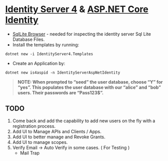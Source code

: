 # [Identity Server 4](http://docs.identityserver.io/en/latest/quickstarts/6_aspnet_identity.html) & [ASP.NET Core Identity](https://docs.microsoft.com/en-us/aspnet/core/security/authentication/identity?view=aspnetcore-3.1&tabs=visual-studio)
* [SqlLite Browser](https://sqlitebrowser.org/) - needed for inspecting the identity server Sql Lite Database Files. 
* Install the templates by running: 
```
dotnet new -i IdentityServer4.Templates
```
* Create an Application by:
```
dotnet new is4aspid -n IdentityServerAspNetIdentity
```
>**NOTE: When prompted to “seed” the user database, choose “Y” for “yes”. This populates the user database with our “alice” and “bob” users. Their passwords are “Pass123$”.**

## TODO
1. Come back and add the capability to add new users on the fly with a registration process.
2. Add UI to Manage APIs and Clients / Apps.  
3. Add UI to better manage and Revoke Grants. 
4. Add UI to manage scopes.  
5. Verify Email -> Auto Verify in some cases.  ( For Testing )
    * Mail Trap

